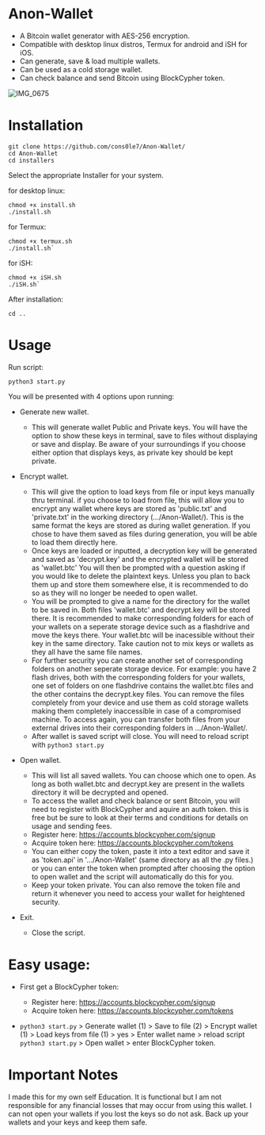 # Anon-Wallet 
- A Bitcoin wallet generator with AES-256 encryption.
- Compatible with desktop linux distros, Termux for android and iSH for iOS. 
- Can generate, save & load multiple wallets. 
- Can be used as a cold storage wallet. 
- Can check balance and send Bitcoin using BlockCypher token.

![IMG_0675](https://github.com/user-attachments/assets/6d0398f9-97f3-43b7-b6dd-e0e6d1dce315)

# Installation 
```
git clone https://github.com/cons0le7/Anon-Wallet/
cd Anon-Wallet
cd installers
```

Select the appropriate Installer for your system.  

for desktop linux:
```
chmod +x install.sh 
./install.sh
```

for Termux: 
```
chmod +x termux.sh 
./install.sh`
```

for iSH: 
```
chmod +x iSH.sh 
./iSH.sh`
```

After installation:

```
cd ..
```


# Usage 

Run script: 

```
python3 start.py
```


You will be presented with 4 options upon running:

- Generate new wallet.
  - This will generate wallet Public and Private keys. You will have the option to show these keys in terminal, save to files without displaying or save and display. Be aware of your surroundings if you choose either option that displays keys, as private key should be kept private. 
    
- Encrypt wallet.
  - This will give the option to load keys from file or input keys manually thru terminal. if you choose to load from file, this will allow you to encrypt any wallet where keys are stored as 'public.txt' and 'private.txt' in the working directory (.../Anon-Wallet/). This is the same format the keys are stored as during wallet generation. If you chose to have them saved as files during generation, you will be able to load them directly here.
  - Once keys are loaded or inputted, a decryption key will be generated and saved as 'decrypt.key' and the encrypted wallet will be stored as 'wallet.btc' You will then be prompted with a question asking if you would like to delete the plaintext keys. Unless you plan to back them up and store them somewhere else, it is recommended to do so as they will no longer be needed to open wallet.
  - You will be prompted to give a name for the directory for the wallet to be saved in. Both files 'wallet.btc' and decrypt.key will be stored there. It is recommended to make corresponding folders for each of your wallets on a seperate storage device such as a flashdrive and move the keys there. Your wallet.btc will be inacessible without their key in the same directory. Take caution not to mix keys or wallets as they all have the same file names.
  - For further security you can create another set of corresponding folders on another seperate storage device. For example: you have 2 flash drives, both with the corresponding folders for your wallets, one set of folders on one flashdrive contains the wallet.btc files and the other contains the decrypt.key files. You can remove the files completely from your device and use them as cold storage wallets making them completely inaccessible in case of a compromised machine. To access again, you can transfer both files from your external drives into their corresponding folders in .../Anon-Wallet/.
  - After wallet is saved script will close. You will need to reload script with `python3 start.py`
 
- Open wallet.
  - This will list all saved wallets. You can choose which one to open. As long as both wallet.btc and decrypt.key are present in the wallets directory it will be decrypted and opened.
  - To access the wallet and check balance or sent Bitcoin, you will need to register with BlockCypher and aquire an auth token. this is free but be sure to look at their terms and conditions for details on usage and sending fees.
  - Register here:
    https://accounts.blockcypher.com/signup
  - Acquire token here:
    https://accounts.blockcypher.com/tokens
  - You can either copy the token, paste it into a text editor and save it as 'token.api' in '.../Anon-Wallet' (same directory as all the .py files.) or you can enter the token when prompted after choosing the option to open wallet and the script will automatically do this for you.
  - Keep your token private. You can also remove the token file and return it whenever you need to access your wallet for heightened security.
    
- Exit.
  - Close the script.
# Easy usage:
- First get a BlockCypher token:
  - Register here:
    https://accounts.blockcypher.com/signup
  - Acquire token here:
    https://accounts.blockcypher.com/tokens
    
- `python3 start.py` > Generate wallet (1) > Save to file (2) > Encrypt wallet (1) > Load keys from file (1) > yes > Enter wallet name > reload script `python3 start.py` > Open wallet > enter BlockCypher token. 
# Important Notes 
I made this for my own self Education. It is functional but I am not responsible for any financial losses that may occur from using this wallet. I can not open your wallets if you lost the keys so do not ask. 
Back up your wallets and your keys and keep them safe. 
  
